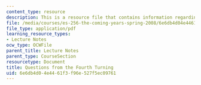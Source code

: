 ```yaml
---
content_type: resource
description: This is a resource file that contains information regarding questions.
file: /media/courses/es-256-the-coming-years-spring-2008/6e6db4d04e4461f3f96e527f5ec09761_MITES_256S08_assn03.pdf
file_type: application/pdf
learning_resource_types:
- Lecture Notes
ocw_type: OCWFile
parent_title: Lecture Notes
parent_type: CourseSection
resourcetype: Document
title: Questions from the Fourth Turning
uid: 6e6db4d0-4e44-61f3-f96e-527f5ec09761
---
```

